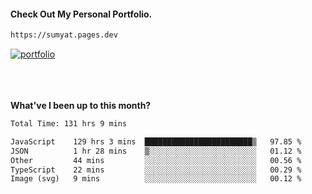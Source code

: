 #### Check Out My Personal Portfolio.
````bash
https://sumyat.pages.dev
````

<a href='https://sumyat.pages.dev/'>
    <img src='https://github.com/sumyat-aung/sumyat-aung/assets/108873224/c9b4f2be-c585-4dd3-84e1-692c3854a6d8' alt='portfolio' align='center' />
</a>


<br />
<br />


<br />
<br />

**What've I been up to this month?**

<!--START_SECTION:waka-->

```txt
Total Time: 131 hrs 9 mins

JavaScript    129 hrs 3 mins  ████████████████████████▒   97.85 %
JSON          1 hr 28 mins    ▒░░░░░░░░░░░░░░░░░░░░░░░░   01.12 %
Other         44 mins         ░░░░░░░░░░░░░░░░░░░░░░░░░   00.56 %
TypeScript    22 mins         ░░░░░░░░░░░░░░░░░░░░░░░░░   00.29 %
Image (svg)   9 mins          ░░░░░░░░░░░░░░░░░░░░░░░░░   00.12 %
```

<!--END_SECTION:waka-->




